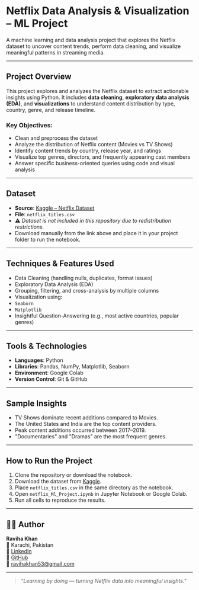 #  Netflix Data Analysis & Visualization – ML Project

A machine learning and data analysis project that explores the Netflix dataset to uncover content trends, perform data cleaning, and visualize meaningful patterns in streaming media.

---

##  Project Overview

This project explores and analyzes the Netflix dataset to extract actionable insights using Python. It includes **data cleaning**, **exploratory data analysis (EDA)**, and **visualizations** to understand content distribution by type, country, genre, and release timeline.

###  Key Objectives:
- Clean and preprocess the dataset
- Analyze the distribution of Netflix content (Movies vs TV Shows)
- Identify content trends by country, release year, and ratings
- Visualize top genres, directors, and frequently appearing cast members
- Answer specific business-oriented queries using code and visual analysis

---

##  Dataset

- **Source**: [Kaggle – Netflix Dataset](https://www.kaggle.com/datasets/shivamb/netflix-shows)
- **File**: `netflix_titles.csv`
- ⚠ *Dataset is not included in this repository due to redistribution restrictions.*
-  Download manually from the link above and place it in your project folder to run the notebook.

---

##  Techniques & Features Used

-  Data Cleaning (handling nulls, duplicates, format issues)
-  Exploratory Data Analysis (EDA)
-  Grouping, filtering, and cross-analysis by multiple columns
-  Visualization using:
  - `Seaborn`
  - `Matplotlib`
-  Insightful Question-Answering (e.g., most active countries, popular genres)

---

##  Tools & Technologies

- **Languages**: Python  
- **Libraries**: Pandas, NumPy, Matplotlib, Seaborn  
- **Environment**: Google Colab  
- **Version Control**: Git & GitHub

---

##  Sample Insights

-  TV Shows dominate recent additions compared to Movies.
-  The United States and India are the top content providers.
-  Peak content additions occurred between 2017–2019.
-  "Documentaries" and "Dramas" are the most frequent genres.

---

##  How to Run the Project

1. Clone the repository or download the notebook.
2. Download the dataset from [Kaggle](https://www.kaggle.com/datasets/shivamb/netflix-shows).
3. Place `netflix_titles.csv` in the same directory as the notebook.
4. Open `netflix_Ml_Project.ipynb` in Jupyter Notebook or Google Colab.
5. Run all cells to reproduce the results.

---

## 👩‍💻 Author

**Raviha Khan**  
📍 Karachi, Pakistan  
🔗 [LinkedIn](https://www.linkedin.com/in/raviha-khan-ab17b424a)  
🐙 [GitHub](https://github.com/Ravihakhan21)  
📧 ravihakhan53@gmail.com

---

> *"Learning by doing — turning Netflix data into meaningful insights."*

